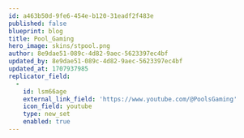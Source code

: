 ```yaml
---
id: a463b50d-9fe6-454e-b120-31eadf2f483e
published: false
blueprint: blog
title: Pool_Gaming
hero_image: skins/stpool.png
author: 8e9dae51-089c-4d82-9aec-5623397ec4bf
updated_by: 8e9dae51-089c-4d82-9aec-5623397ec4bf
updated_at: 1707937985
replicator_field:
  -
    id: lsm66age
    external_link_field: 'https://www.youtube.com/@PoolsGaming'
    icon_field: youtube
    type: new_set
    enabled: true
---
```


